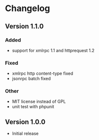 # Changelog

## Version 1.1.0

### Added
- support for xmlrpc 1.1 and httprequest 1.2

### Fixed
- xmlrpc http content-type fixed
- jsonrpc batch fixed

### Other
- MIT license instead of GPL
- unit test with phpunit

## Version 1.0.0

- Initial release